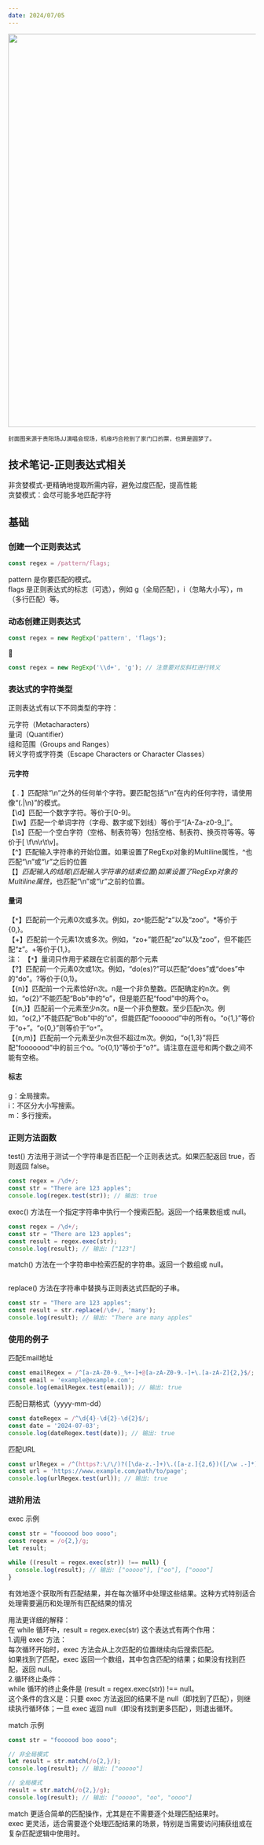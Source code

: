 ```yaml
---
date: 2024/07/05
---
```


<img src="https://i.ibb.co/jgQfs26/87acbfcabe152f88d10ed5bf7aba639b.jpg" width="800" />

<small>封面图来源于贵阳场JJ演唱会现场，机缘巧合抢到了家门口的票，也算是圆梦了。</small>

## 技术笔记-正则表达式相关

非贪婪模式-更精确地提取所需内容，避免过度匹配，提高性能  
贪婪模式：会尽可能多地匹配字符

## 基础
### 创建一个正则表达式
```javascript
const regex = /pattern/flags;
```
pattern 是你要匹配的模式。  
flags 是正则表达式的标志（可选），例如 g（全局匹配），i（忽略大小写），m（多行匹配）等。

### 动态创建正则表达式
```javascript
const regex = new RegExp('pattern', 'flags');
```
🌰
```javascript
const regex = new RegExp('\\d+', 'g'); // 注意要对反斜杠进行转义
```

### 表达式的字符类型
正则表达式有以下不同类型的字符：

元字符（Metacharacters）  
量词（Quantifier）  
组和范围（Groups and Ranges）  
转义字符或字符类（Escape Characters or Character Classes）  

#### 元字符
【 . 】匹配除“\n”之外的任何单个字符。要匹配包括“\n”在内的任何字符，请使用像“(.|\n)”的模式。  
【\d】匹配一个数字字符。等价于[0-9]。  
【\w】匹配一个单词字符（字母、数字或下划线）等价于“[A-Za-z0-9_]”。  
【\s】匹配一个空白字符（空格、制表符等）包括空格、制表符、换页符等等。等价于[ \f\n\r\t\v]。  
【^】匹配输入字符串的开始位置。如果设置了RegExp对象的Multiline属性，^也匹配“\n”或“\r”之后的位置  
【$】匹配输入的结尾(匹配输入字符串的结束位置) 如果设置了RegExp对象的Multiline属性，$也匹配“\n”或“\r”之前的位置。  

#### 量词
【`*`】匹配前一个元素0次或多次。例如，zo`*`能匹配“z”以及“zoo”。*等价于{0,}。  
【+】匹配前一个元素1次或多次。例如，“zo+”能匹配“zo”以及“zoo”，但不能匹配“z”。+等价于{1,}。  
   注： 【`*`】量词只作用于紧跟在它前面的那个元素  
【?】匹配前一个元素0次或1次。例如，“do(es)?”可以匹配“does”或“does”中的“do”。?等价于{0,1}。  
【{n}】匹配前一个元素恰好n次。n是一个非负整数。匹配确定的n次。例如，“o{2}”不能匹配“Bob”中的“o”，但是能匹配“food”中的两个o。  
【{n,}】匹配前一个元素至少n次。n是一个非负整数。至少匹配n次。例如，“o{2,}”不能匹配“Bob”中的“o”，但能匹配“foooood”中的所有o。“o{1,}”等价于“o+”。“o{0,}”则等价于“o`*`”。  
【{n,m}】匹配前一个元素至少n次但不超过m次。例如，“o{1,3}”将匹配“fooooood”中的前三个o。“o{0,1}”等价于“o?”。请注意在逗号和两个数之间不能有空格。  

#### 标志
g：全局搜索。  
i：不区分大小写搜索。  
m：多行搜索。  

### 正则方法函数
test() 方法用于测试一个字符串是否匹配一个正则表达式。如果匹配返回 true，否则返回 false。
```javascript
const regex = /\d+/;
const str = "There are 123 apples";
console.log(regex.test(str)); // 输出: true
```

exec() 方法在一个指定字符串中执行一个搜索匹配。返回一个结果数组或 null。
```javascript
const regex = /\d+/;
const str = "There are 123 apples";
const result = regex.exec(str);
console.log(result); // 输出: ["123"]
```

match() 方法在一个字符串中检索匹配的字符串。返回一个数组或 null。
```javascript
```

replace() 方法在字符串中替换与正则表达式匹配的子串。
```javascript
const str = "There are 123 apples";
const result = str.replace(/\d+/, 'many');
console.log(result); // 输出: "There are many apples"
```

### 使用的例子
匹配Email地址
```javascript
const emailRegex = /^[a-zA-Z0-9._%+-]+@[a-zA-Z0-9.-]+\.[a-zA-Z]{2,}$/;
const email = 'example@example.com';
console.log(emailRegex.test(email)); // 输出: true
```

匹配日期格式（yyyy-mm-dd）
```javascript
const dateRegex = /^\d{4}-\d{2}-\d{2}$/;
const date = '2024-07-03';
console.log(dateRegex.test(date)); // 输出: true
```

匹配URL
```javascript
const urlRegex = /^(https?:\/\/)?([\da-z.-]+)\.([a-z.]{2,6})([/\w .-]*)*\/?$/;
const url = 'https://www.example.com/path/to/page';
console.log(urlRegex.test(url)); // 输出: true
```

### 进阶用法
exec 示例
```javascript
const str = "foooood boo oooo";
const regex = /o{2,}/g;
let result;

while ((result = regex.exec(str)) !== null) {
  console.log(result); // 输出: ["ooooo"], ["oo"], ["oooo"]
}
```
有效地逐个获取所有匹配结果，并在每次循环中处理这些结果。这种方式特别适合处理需要遍历和处理所有匹配结果的情况

用法更详细的解释：  
在 while 循环中，result = regex.exec(str) 这个表达式有两个作用：  
1.调用 exec 方法：  
每次循环开始时，exec 方法会从上次匹配的位置继续向后搜索匹配。  
如果找到了匹配，exec 返回一个数组，其中包含匹配的结果；如果没有找到匹配，返回 null。  
2.循环终止条件：  
while 循环的终止条件是 (result = regex.exec(str)) !== null。  
这个条件的含义是：只要 exec 方法返回的结果不是 null（即找到了匹配），则继续执行循环体；一旦 exec 返回 null（即没有找到更多匹配），则退出循环。  

match 示例
```javascript
const str = "foooood boo oooo";

// 非全局模式
let result = str.match(/o{2,}/);
console.log(result); // 输出: ["ooooo"]

// 全局模式
result = str.match(/o{2,}/g);
console.log(result); // 输出: ["ooooo", "oo", "oooo"]
```
match 更适合简单的匹配操作，尤其是在不需要逐个处理匹配结果时。  
exec 更灵活，适合需要逐个处理匹配结果的场景，特别是当需要访问捕获组或在复杂匹配逻辑中使用时。
